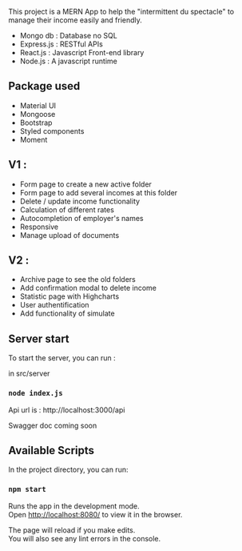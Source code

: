 This project is a MERN App to help the "intermittent du spectacle" to manage their income easily and friendly.

- Mongo db : Database no SQL
- Express.js : RESTful APIs
- React.js : Javascript Front-end library 
- Node.js : A javascript runtime

## Package used

- Material UI
- Mongoose
- Bootstrap
- Styled components
- Moment

## V1 :

- Form page to create a new active folder
- Form page to add several incomes at this folder
- Delete / update income functionality
- Calculation of different rates
- Autocompletion of employer's names
- Responsive
- Manage upload of documents

## V2 :

- Archive page to see the old folders
- Add confirmation modal to delete income
- Statistic page with Highcharts
- User authentification
- Add functionality of simulate 

## Server start
To start the server, you can run :

in src/server

### `node index.js`

Api url is : http://localhost:3000/api

Swagger doc coming soon

## Available Scripts

In the project directory, you can run:

### `npm start`

Runs the app in the development mode.<br />
Open [http://localhost:8080/](http://localhost:8080) to view it in the browser.

The page will reload if you make edits.<br />
You will also see any lint errors in the console.

